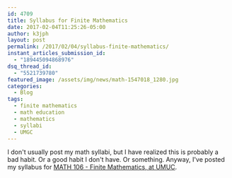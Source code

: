 ```yaml
---
id: 4709
title: Syllabus for Finite Mathematics
date: 2017-02-04T11:25:26-05:00
author: k3jph
layout: post
permalink: /2017/02/04/syllabus-finite-mathematics/
instant_articles_submission_id:
  - "189445094868976"
dsq_thread_id:
  - "5521739780"
featured_image: /assets/img/news/math-1547018_1280.jpg
categories:
  - Blog
tags:
  - finite mathematics
  - math education
  - mathematics
  - syllabi
  - UMGC
---
```

I don't usually post my math syllabi, but I have realized this is
probably a bad habit.  Or a good habit I don't have.  Or something.
Anyway, I've posted my syllabus for [MATH 106 - Finite Mathematics,
at UMUC](/assets/docs/MATH-106-Syllabus-Spring-2017-OL1.pdf).
